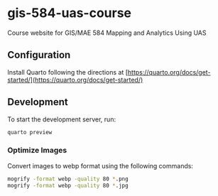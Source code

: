 # gis-584-uas-course

Course website for GIS/MAE 584 Mapping and Analytics Using UAS

## Configuration

Install Quarto following the directions at [https://quarto.org/docs/get-started/](https://quarto.org/docs/get-started/)

## Development

To start the development server, run:

```bash
quarto preview
```

### Optimize Images

Convert images to webp format using the following commands:

```bash
mogrify -format webp -quality 80 *.png
mogrify -format webp -quality 80 *.jpg
```
